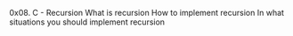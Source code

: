 0x08. C - Recursion
What is recursion
How to implement recursion
In what situations you should implement recursion

